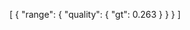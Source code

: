 [
            {
              "range": {
                "quality": {
                  "gt": 0.263
                }
              }
            }
          ]